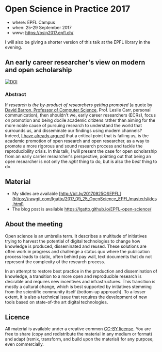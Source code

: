 
# Open Science in Practice 2017

- where: EPFL Campus
- when: 25-29 September 2017
- www: https://osip2017.epfl.ch/

I will also be giving a shorter version of this talk at the EPFL
library in the evening.

## An early career researcher's view on modern and open scholarship

[![DOI](https://zenodo.org/badge/97600795.svg)](https://zenodo.org/badge/latestdoi/97600795)

### Abstract

If *research is the by-product of researchers getting promoted* (a quote by
[David Barron, Professor of Computer Science](https://en.wikipedia.org/wiki/David_W._Barron),
Prof. Leslie Carr, personal communication), then shouldn't we, early
career researchers (ECRs), focus on promotion and being docile
academic citizens rather than aiming for the more noble cause of
pursuing research to understand the world that surrounds us, and
disseminate our findings using modern channels?
Indeed,
[I have already argued](https://lgatto.github.io/open-research-project/) that
a critical point that is failing us, is the academic promotion of open
research and open researcher, as a way to promote a more rigorous and
sound research process and tackle the reproducibility crisis. In this
talk, I will present the case for open scholarship from an early
carrier researcher's perspective, pointing out that being an open
researcher is not only the *right* thing to do, but is also the *best*
thing to do.



## Material

* My slides are available [http://bit.ly/20170925OSEPFL](https://rawgit.com/lgatto/2017_09_25_OpenScience_EPFL/master/slides.html)
* The blog post is available https://lgatto.github.io/EPFL-open-science/
## About the meeting

Open science is an umbrella term. It describes a multitude of
initiatives trying to harvest the potential of digital technologies to
change how knowledge is produced, disseminated and reused. These
solutions are often work in progress and challenge a status quo where
the publication process leads to static, often behind pay wall, text
documents that do not represent the complexity of the research
process.

In an attempt to restore best practice in the production and
dissemination of knowledge, a transition to a more open and
reproducible research is desirable and requires new incentives and
infrastructures. This transition is mostly a cultural change, which is
best supported by initiatives stemming from the scientific community
itself (bottom-up approach). To a lesser extent, it is also a
technical issue that requires the development of new tools based on
state-of-the art digital technologies.

## Licence

All material is available under a creative common
[CC-BY license](http://creativecommons.org/licenses/by/4.0/). You are
free to share (copy and redistribute the material in any medium or
format) and adapt (remix, transform, and build upon the material) for
any purpose, even commercially.
